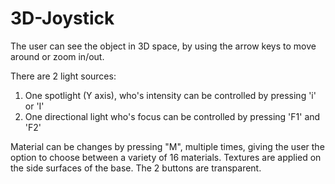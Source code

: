 # 3D-Joystick
The user can see the object in 3D space, by using the arrow keys to move around or zoom in/out.

There are 2 light sources:
1. One spotlight (Y axis), who's intensity  can be controlled by pressing 'i' or 'I'
2. One directional light who's focus can be controlled by pressing 'F1' and 'F2'


Material can be changes by pressing "M", multiple times, giving the user the option to choose between a variety of 16 materials.
Textures are applied on the side surfaces of the base.
The 2 buttons are transparent. 
